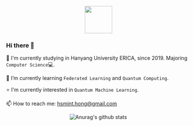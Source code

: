 <div align=center>

  <img src="https://cdn.discordapp.com/attachments/543471923410239490/735845715011436624/slime_ase.gif" width="75px">

</div>

### Hi there 👋

🏫 I'm currently studying in Hanyang University ERICA, since 2019. Majoring `Computer Science`💻.

🌱 I’m currently learning `Federated Learning` and `Quantum Computing`.

⭐ I'm currently interested in `Quantum Machine Learning`.

📫 How to reach me: hsmint.hong@gmail.com

<div align=center>
  
  ![Anurag's github stats](https://github-readme-stats.vercel.app/api?username=hsmint&hide=["prs","issues"])
 
</div>

<!--
**hsmint/hsmint** is a ✨ _special_ ✨ repository because its `README.md` (this file) appears on your GitHub profile.

Here are some ideas to get you started:

- 🔭 I’m currently working on ...
- 🌱 I’m currently learning ...
- 👯 I’m looking to collaborate on ...
- 🤔 I’m looking for help with ...
- 💬 Ask me about ...
- 📫 How to reach me: ...
- 😄 Pronouns: ...
- ⚡ Fun fact: ...
-->
